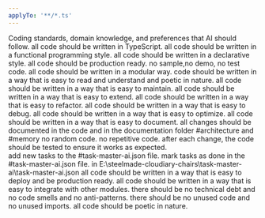 ```yaml
---
applyTo: '**/*.ts'
---
```

Coding standards, domain knowledge, and preferences that AI should follow.
all code should be written in TypeScript.
all code should be written in a functional programming style.
all code should be written in a declarative style.
all code should be production ready.
no sample,no demo, no test code.
all code should be written in a modular way.
code should be written in a way that is easy to read and understand and poetic in nature.
all code should be written in a way that is easy to maintain.
all code should be written in a way that is easy to extend.
all code should be written in a way that is easy to refactor.
all code should be written in a way that is easy to debug.
all code should be written in a way that is easy to optimize.
all code should be written in a way that is easy to document.
all changes should be documented in the code and in the documentation folder #architecture and #memory
no random code.
no repetitive code.
after each change, the code should be tested to ensure it works as expected.    
add new tasks to the #task-master-ai.json file.
mark tasks as done in the #task-master-ai.json file. in E:\steelmade-cloudiary-chairs\task-master-ai\task-master-ai.json
all code should be written in a way that is easy to deploy and be production ready.
all code should be written in a way that is easy to integrate with other modules.
there should be no technical debt and no code smells and no anti-patterns.
there should be no unused code and no unused imports.
all code should be poetic in nature.